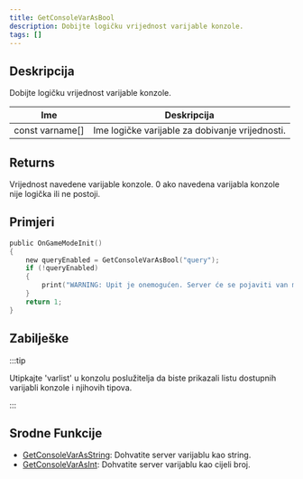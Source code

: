 ```yaml
---
title: GetConsoleVarAsBool
description: Dobijte logičku vrijednost varijable konzole.
tags: []
---
```


## Deskripcija

Dobijte logičku vrijednost varijable konzole.

| Ime             | Deskripcija                                     |
| --------------- | ----------------------------------------------- |
| const varname[] | Ime logičke varijable za dobivanje vrijednosti. |

## Returns

Vrijednost navedene varijable konzole. 0 ako navedena varijabla konzole nije logička ili ne postoji.

## Primjeri

```c
public OnGameModeInit()
{
    new queryEnabled = GetConsoleVarAsBool("query");
    if (!queryEnabled)
    {
        print("WARNING: Upit je onemogućen. Server će se pojaviti van mreže u pretraživaču servera.");
    }
    return 1;
}
```

## Zabilješke

:::tip

Utipkajte 'varlist' u konzolu poslužitelja da biste prikazali listu dostupnih varijabli konzole i njihovih tipova.

:::

## Srodne Funkcije

- [GetConsoleVarAsString](GetConsoleVarAsString): Dohvatite server varijablu kao string.
- [GetConsoleVarAsInt](GetConsoleVarAsInt): Dohvatite server varijablu kao cijeli broj.
